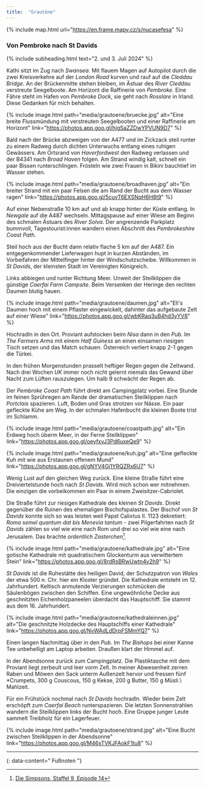 ```yaml
---
title:  "Grautöne"
---
```


{% include map.html url="https://en.frame.mapy.cz/s/nucasefesa" %}

### Von Pembroke nach St Davids

{% include subheading.html text="2. und 3. Juli 2024" %}  

Kathi sitzt im Zug nach *Swansea*.
Mit flauem Magen auf Autopilot durch die zwei Kreisverkehre auf der *London Road* kurven und rauf auf die *Cleddau Bridge*.
An der Brückenmitte stehen bleiben, im Ästuar des *River Cleddau* verstreute Seegelboote.
Am Horizont die Raffinerie von *Pembroke*.
Eine Fähre steht im Hafen von *Pembroke Dock*, sie geht nach *Rosslare* in Irland.
Diese Gedanken für mich behalten.

{% include image.html path="media/grautoene/bruecke.jpg" alt="Eine breite Flussmündung mit verstreuten Seegelbooten und einer Raffinerie am Horizont" link="https://photos.app.goo.gl/hjgSaZZDwYPVUN9D7" %}

Bald nach der Brücke abzweigen von der A477 und im Zickzack steil runter zu einem Radweg durch dichten Unterwuchs entlang eines ruhigen Gewässers.
Am Ortsrand von *Haverfordwest* den Radweg verlassen und der B4341 nach *Broad Haven* folgen.
Am Strand windig kalt, schnell ein paar Bissen runterschlingen.
Frösteln wie zwei Frauen in Bikini bauchtief im Wasser stehen.

{% include image.html path="media/grautoene/broadhaven.jpg" alt="Ein breiter Strand mit ein paar Felsen die am Rand der Bucht aus dem Wasser ragen" link="https://photos.app.goo.gl/5cuvT6EXSNqH6H8t9" %}

Auf einer Nebenstraße 10 km auf und ab knapp hinter der Küste entlang.
In *Newgale* auf die A487 wechseln.
Mittagspause auf einer Wiese am Beginn des schmalen Ästuars des *River Solva*.
Der angrenzende Parkplatz bummvoll, Tagestourist:innen wandern einen Abschnitt des *Pembrokeshire Coast Path*.

Steil hoch aus der Bucht dann relativ flache 5 km auf der A487.
Ein entgegenkommender Lieferwagen hupt in kurzen Abständen, im Vorbeifahren der Mittelfinger hinter der Windschutzscheibe.
Willkommen in *St Davids*, der kleinsten Stadt im Vereinigten Königreich.

Links abbiegen und runter Richtung Meer.
Unweit der Steilklippen die günstige *Caerfai Farm Campsite*.
Beim Versenken der Heringe den rechten Daumen blutig hauen.

{% include image.html path="media/grautoene/daumen.jpg" alt="Eli's Daumen hoch mit einem Pflaster eingewickelt, dahinter das aufgebaute Zelt auf einer Wiese" link="https://photos.app.goo.gl/wbKRaq3uB4hd3yYV8" %}

Hochradln in den Ort.
Proviant aufstocken beim *Nisa* dann in den *Pub*.
Im *The Farmers Arms* mit einem *Half* *Guiness* an einen einsamen riesigen Tisch setzen und das Match schauen.
Österreich verliert knapp 2-1 gegen die Türkei.

In den frühen Morgenstunden prasselt heftiger Regen gegen die Zeltwand.
Nach drei Wochen *UK* immer noch nicht gelernt niemals das Gewand über Nacht zum Lüften rauszulegen.
Um halb 9 schwächt der Regen ab.

Der *Pembroke Coast Path* führt direkt am Campingplatz vorbei.
Eine Stunde im feinen Sprühregen am Rande der dramatischen Steilklippen nach *Portclais* spazieren.
Luft, Boden und Gras strotzen vor Nässe.
Ein paar gefleckte Kühe am Weg.
In der schmalen Hafenbucht die kleinen Boote trist im Schlamm.

{% include image.html path="media/grautoene/coastpath.jpg" alt="Ein Erdweg hoch überm Meer, in der Ferne Steilklippen" link="https://photos.app.goo.gl/oeyfxvJ3Pd6uxeQe9" %}

{% include image.html path="media/grautoene/kuh.jpg" alt="Eine gefleckte Kuh mit wie aus Erstaunen offenem Mund" link="https://photos.app.goo.gl/gNYV4Gj1YRQZRx6U7" %}

Wenig Lust auf den gleichen Weg zurück.
Eine kleine Straße führt eine Dreiviertelstunde hoch nach *St Davids*.
Wird mich schon wer mitnehmen.
Die einzigen die vorbeikommen ein Paar in einem Zweisitzer-Cabriolet.

Die Straße führt zur riesigen Kathedrale des kleinen *St Davids*.
Direkt gegenüber die Ruinen des ehemaligen Bischofspalastes.
Der Bischof von *St Davids* konnte sich so was leisten weil Papst Calixtus II. 1123 dekretiert: *Roma semel quantum dat bis Menevia tantum* - zwei Pilgerfahrten nach *St Davids* zählen so viel wie eine nach Rom und drei so viel wie eine nach Jerusalem.
Das brachte *ordentlich Zasterchen*[^1].

{% include image.html path="media/grautoene/kathedrale.jpg" alt="Eine gotische Kathedrale mit quadratischem Glockenturm aus verwittertem Stein" link="https://photos.app.goo.gl/8rdRsBRwUwtn4y2h9" %}

*St Davids* ist die Ruhestätte des heiligen David, der Schutzpatron von *Wales* der etwa 500 n. Chr. hier ein Kloster gründet.
Die Kathedrale entsteht im 12. Jahrhundert.
Keltisch anmutende Verzierungen schmücken die Säulenbögen zwischen den Schiffen.
Eine ungewöhnliche Decke aus geschnitzten Eichenholzpaneelen überdacht das Hauptschiff.
Sie stammt aus dem 16. Jahrhundert.

{% include image.html path="media/grautoene/kathedraleinnen.jpg" alt="Die geschnitzte Holzdecke des Hauptschiffs einer Kathedrale" link="https://photos.app.goo.gl/NvWAdLdDrpFSMmYQ7" %}

Einen langen Nachmittag über in den *Pub*.
Im *The Bishops* bei einer Kanne Tee unbehelligt am Laptop arbeiten.
Draußen klart der Himmel auf.

In der Abendsonne zurück zum Campingplatz.
Die Plastiktasche mit dem Proviant liegt zerbeult und leer vorm Zelt.
In meiner Abwesenheit zerren Raben und Möwen den Sack unterm Außenzelt hervor und fressen fünf *Crumpets, 300 g Couscous, 150 g Kekse, 200 g Butter, 150 g Müsli.\\
Mahlzeit.

Für ein Frühstück nochmal nach *St Davids* hochradln.
Wieder beim Zelt erschöpft zum *Caerfai Beach* runterspazieren.
Die letzten Sonnenstrahlen wandern die Steilklippen links der Bucht hoch.
Eine Gruppe junger Leute sammelt Treibholz für ein Lagerfeuer.

{% include image.html path="media/grautoene/strand.jpg" alt="Eine Bucht zwischen Steilklippen in der Abendsonne" link="https://photos.app.goo.gl/M46xTVKJFAokF1tu8" %}

---
{: data-content=" Fußnoten "}

[^1]: [Die Simpsons, Staffel 9, Episode 14](https://www.youtube.com/watch?v=qv1Clb_2F9o)

